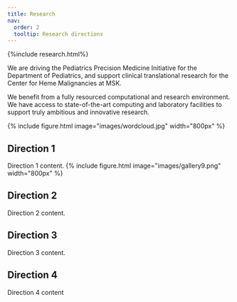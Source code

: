 ```yaml
---
title: Research
nav:
  order: 2
  tooltip: Research directions
---
```


{%include research.html%}

We are driving the Pediatrics Precision Medicine Initiative for the Department of Pediatrics, and support clinical translational research for the Center for Heme Malignancies at MSK.

We benefit from a fully resourced computational and research environment. We have access to state-of-the-art computing and laboratory facilities to support truly ambitious and innovative research.

{% 
  include figure.html 
  image="images/wordcloud.jpg"
  width="800px"
%}

## Direction 1

Direction 1 content.
{% 
  include figure.html 
  image="images/gallery9.png"
  width="800px"
%}

## Direction 2

Direction 2 content.

## Direction 3

Direction 3 content.

## Direction 4 

Direction 4 content
